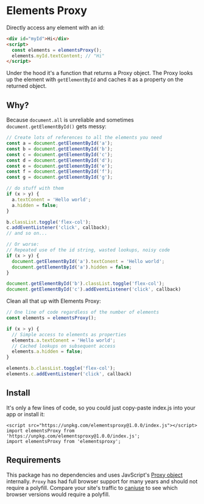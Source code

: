 # Elements Proxy
Directly access any element with an id:
```html
<div id="myId">Hi</div>
<script>
  const elements = elementsProxy();
  elements.myId.textContent; // "Hi"
</script>
```
Under the hood it's a function that returns a Proxy object. The Proxy looks up the element with `getElementById` and caches it as a property on the returned object.
## Why?
Because `document.all` is unreliable and sometimes `document.getElementById()` gets messy:
```javascript
// Create lots of references to all the elements you need
const a = document.getElementById('a');
const b = document.getElementById('b');
const c = document.getElementById('c');
const d = document.getElementById('d');
const e = document.getElementById('e');
const f = document.getElementById('f');
const g = document.getElementById('g');

// do stuff with them
if (x > y) {
  a.textConent = 'Hello world';
  a.hidden = false;
}

b.classList.toggle('flex-col');
c.addEventListener('click', callback);
// and so on...

// Or worse:
// Repeated use of the id string, wasted lookups, noisy code
if (x > y) {
  document.getElementById('a').textConent = 'Hello world';
  document.getElementById('a').hidden = false;
}

document.getElementById('b').classList.toggle('flex-col');
document.getElementById('c').addEventListener('click', callback)
```
Clean all that up with Elements Proxy:
```javascript
// One line of code regardless of the number of elements
const elements = elementsProxy();

if (x > y) {
  // Simple access to elements as properties
  elements.a.textConent = 'Hello world';
  // Cached lookups on subsequent access
  elements.a.hidden = false;
}

elements.b.classList.toggle('flex-col');
elements.c.addEventListener('click', callback)
```
## Install
It's only a few lines of code, so you could just copy-paste index.js into your app or install it:
```
<script src="https://unpkg.com/elementsproxy@1.0.0/index.js"></script>
import elementsProxy from 'https://unpkg.com/elementsproxy@1.0.0/index.js';
import elementsProxy from 'elementsproxy';
```

## Requirements
This package has no dependencies and uses JavScript's [Proxy object](https://developer.mozilla.org/en-US/docs/Web/JavaScript/Reference/Global_Objects/Proxy) internally. `Proxy` has had full browser support for many years and should not require a polyfill. Compare your site's traffic to [caniuse](https://caniuse.com/?search=proxy) to see which browser versions would require a polyfill.
